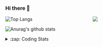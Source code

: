 ### Hi there 👋

<!--
**tao8687/tao8687** is a ✨ _special_ ✨ repository because its `README.md` (this file) appears on your GitHub profile.

Here are some ideas to get you started:

- 🔭 I’m currently working on ...
- 🌱 I’m currently learning ...
- 👯 I’m looking to collaborate on ...
- 🤔 I’m looking for help with ...
- 💬 Ask me about ...
- 📫 How to reach me: ...
- 😄 Pronouns: ...
- ⚡ Fun fact: ...
-->

<img align='right' src="https://media.giphy.com/media/M9gbBd9nbDrOTu1Mqx/giphy.gif" width="230">

![Top Langs](https://github-readme-stats.vercel.app/api/top-langs/?username=tao8687&layout=compact&title_color=23238E&text_color=A67D3D)

![Anurag's github stats](https://github-readme-stats.vercel.app/api?username=tao8687&show_icons=true&&text_color=A67D3D&title_color=23238E&show_icons=false&count_private=true&hide=stars)

<details>
  <summary>:zap: Coding Stats</summary>
  <b>
<!--START_SECTION:waka-->
![Profile Views](http://img.shields.io/badge/Profile%20Views-7-blue)

**🐱 My Github Data** 

> 🏆 231 Contributions in the Year 2021
 > 
> 📦 885.2 kB Used in Github's Storage 
 > 
> 🚫 Not Opted to Hire
 > 
> 📜 46 Public Repositories 
 > 
> 🔑 20 Private Repositories  
 > 
**I'm an Early 🐤** 

```text
🌞 Morning    141 commits    ███████████░░░░░░░░░░░░░░   45.48% 
🌆 Daytime    88 commits     ███████░░░░░░░░░░░░░░░░░░   28.39% 
🌃 Evening    72 commits     █████░░░░░░░░░░░░░░░░░░░░   23.23% 
🌙 Night      9 commits      ░░░░░░░░░░░░░░░░░░░░░░░░░   2.9%

```
📅 **I'm Most Productive on Wednesday** 

```text
Monday       37 commits     ███░░░░░░░░░░░░░░░░░░░░░░   11.94% 
Tuesday      49 commits     ████░░░░░░░░░░░░░░░░░░░░░   15.81% 
Wednesday    69 commits     █████░░░░░░░░░░░░░░░░░░░░   22.26% 
Thursday     43 commits     ███░░░░░░░░░░░░░░░░░░░░░░   13.87% 
Friday       64 commits     █████░░░░░░░░░░░░░░░░░░░░   20.65% 
Saturday     30 commits     ██░░░░░░░░░░░░░░░░░░░░░░░   9.68% 
Sunday       18 commits     █░░░░░░░░░░░░░░░░░░░░░░░░   5.81%

```


📊 **This Week I Spent My Time On** 

```text
⌚︎ Time Zone: Asia/Shanghai

💬 Programming Languages: 
JavaScript               30 mins             █████████░░░░░░░░░░░░░░░░   37.72% 
Markdown                 16 mins             █████░░░░░░░░░░░░░░░░░░░░   20.39% 
Other                    16 mins             █████░░░░░░░░░░░░░░░░░░░░   20.25% 
Bash                     11 mins             ███░░░░░░░░░░░░░░░░░░░░░░   14.44% 
HTML                     5 mins              █░░░░░░░░░░░░░░░░░░░░░░░░   6.9%

🔥 Editors: 
VS Code                  1 hr 19 mins        █████████████████████████   100.0%

🐱‍💻 Projects: 
dir                      58 mins             ██████████████████░░░░░░░   72.86% 
docker                   11 mins             ███░░░░░░░░░░░░░░░░░░░░░░   14.44% 
blog                     5 mins              █░░░░░░░░░░░░░░░░░░░░░░░░   7.01% 
.vuepress                3 mins              █░░░░░░░░░░░░░░░░░░░░░░░░   4.76% 
vuepress                 0 secs              ░░░░░░░░░░░░░░░░░░░░░░░░░   0.93%

💻 Operating System: 
Linux                    1 hr 19 mins        █████████████████████████   100.0%

```

**I Mostly Code in C++** 

```text
C++                      9 repos             ████████░░░░░░░░░░░░░░░░░   34.62% 
C                        6 repos             █████░░░░░░░░░░░░░░░░░░░░   23.08% 
Python                   5 repos             ████░░░░░░░░░░░░░░░░░░░░░   19.23% 
Shell                    2 repos             ██░░░░░░░░░░░░░░░░░░░░░░░   7.69% 
Makefile                 1 repo              █░░░░░░░░░░░░░░░░░░░░░░░░   3.85%

```


**Timeline**

![Chart not found](https://raw.githubusercontent.com/tao8687/tao8687/master/charts/bar_graph.png) 


 Last Updated on 19/07/2021
<!--END_SECTION:waka-->
</details>
